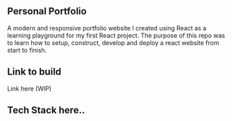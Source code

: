 ## Personal Portfolio
A modern and responsive portfolio website I created using React as a learning playground for my first React project. The purpose of this repo was to learn how to setup, construct, develop and deploy a react website from start to finish. 

## Link to build
Link here (WIP)

## Tech Stack here..
